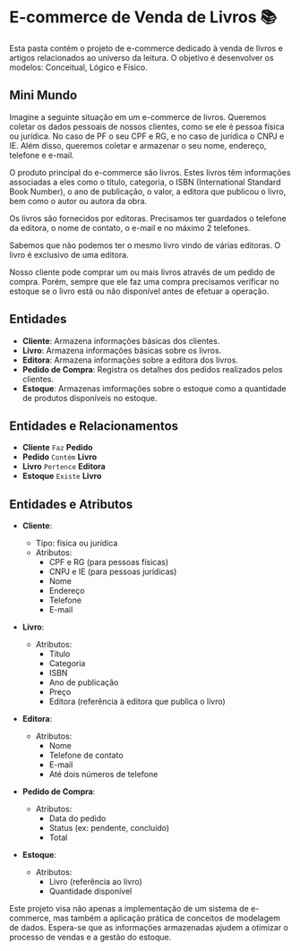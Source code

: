 # E-commerce de Venda de Livros  :books:

<p>Esta pasta contém o projeto de e-commerce dedicado à venda de livros e artigos relacionados ao universo da leitura. O objetivo é desenvolver os modelos: Conceitual, Lógico e Físico.</p>

## Mini Mundo  

<p>Imagine a seguinte situação em um e-commerce de livros. Queremos coletar os dados pessoais de nossos clientes, como se ele é pessoa física ou jurídica. No caso de PF o seu CPF e RG, e no caso de jurídica o CNPJ e IE. Além disso, queremos coletar e armazenar o seu nome, endereço, telefone e e-mail.</p>
<p>O produto principal do e-commerce são livros. Estes livros têm informações associadas a eles como o título, categoria, o ISBN (International Standard Book Number), o ano de publicação, o valor, a editora que publicou o livro, bem como o autor ou autora da obra.</p>
<p>Os livros são fornecidos por editoras. Precisamos ter guardados o telefone da editora, o nome de contato, o e-mail e no máximo 2 telefones.</p>
<p>Sabemos que não podemos ter o mesmo livro vindo de várias editoras. O livro é exclusivo de uma editora.</p>
<p>Nosso cliente pode comprar um ou mais livros através de um pedido de compra. Porém, sempre que ele faz uma compra precisamos verificar no estoque se o livro está ou não disponível antes de efetuar a operação.</p>

## Entidades

- **Cliente**: Armazena informações básicas dos clientes.
- **Livro**: Armazena informações básicas sobre os livros.
- **Editora**: Armazena informações sobre a editora dos livros. 
- **Pedido de Compra**: Registra os detalhes dos pedidos realizados pelos clientes.
- **Estoque**: Armazenas imformações sobre o estoque como a quantidade de produtos disponíveis no estoque.

## Entidades e Relacionamentos

- **Cliente** `Faz` **Pedido**
- **Pedido** `Contém` **Livro**
- **Livro** `Pertence` **Editora**
- **Estoque** `Existe` **Livro**

## Entidades e Atributos

- **Cliente**: 
  - Tipo: física ou jurídica
  - Atributos:
    - CPF e RG (para pessoas físicas)
    - CNPJ e IE (para pessoas jurídicas)
    - Nome
    - Endereço
    - Telefone
    - E-mail

- **Livro**: 
  - Atributos:
    - Título
    - Categoria
    - ISBN
    - Ano de publicação
    - Preço
    - Editora (referência à editora que publica o livro)

- **Editora**: 
  - Atributos:
    - Nome
    - Telefone de contato
    - E-mail
    - Até dois números de telefone

- **Pedido de Compra**: 
  - Atributos:
    - Data do pedido
    - Status (ex: pendente, concluído)
    - Total

- **Estoque**: 
  - Atributos:
    - Livro (referência ao livro)
    - Quantidade disponível

<p>Este projeto visa não apenas a implementação de um sistema de e-commerce, mas também a aplicação prática de conceitos de modelagem de dados. Espera-se que as informações armazenadas ajudem a otimizar o processo de vendas e a gestão do estoque.</p>
